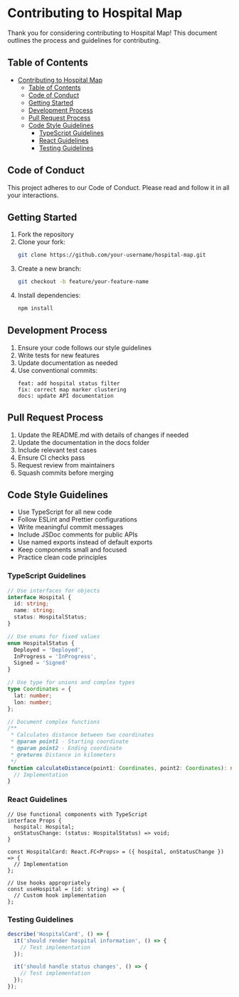 # Contributing to Hospital Map

Thank you for considering contributing to Hospital Map! This document outlines the process and guidelines for contributing.

## Table of Contents
- [Contributing to Hospital Map](#contributing-to-hospital-map)
  - [Table of Contents](#table-of-contents)
  - [Code of Conduct](#code-of-conduct)
  - [Getting Started](#getting-started)
  - [Development Process](#development-process)
  - [Pull Request Process](#pull-request-process)
  - [Code Style Guidelines](#code-style-guidelines)
    - [TypeScript Guidelines](#typescript-guidelines)
    - [React Guidelines](#react-guidelines)
    - [Testing Guidelines](#testing-guidelines)

## Code of Conduct

This project adheres to our Code of Conduct. Please read and follow it in all your interactions.

## Getting Started

1. Fork the repository
2. Clone your fork:
   ```bash
   git clone https://github.com/your-username/hospital-map.git
   ```
3. Create a new branch:
   ```bash
   git checkout -b feature/your-feature-name
   ```
4. Install dependencies:
   ```bash
   npm install
   ```

## Development Process

1. Ensure your code follows our style guidelines
2. Write tests for new features
3. Update documentation as needed
4. Use conventional commits:
   ```
   feat: add hospital status filter
   fix: correct map marker clustering
   docs: update API documentation
   ```

## Pull Request Process

1. Update the README.md with details of changes if needed
2. Update the documentation in the docs folder
3. Include relevant test cases
4. Ensure CI checks pass
5. Request review from maintainers
6. Squash commits before merging

## Code Style Guidelines

- Use TypeScript for all new code
- Follow ESLint and Prettier configurations
- Write meaningful commit messages
- Include JSDoc comments for public APIs
- Use named exports instead of default exports
- Keep components small and focused
- Practice clean code principles

### TypeScript Guidelines

```typescript
// Use interfaces for objects
interface Hospital {
  id: string;
  name: string;
  status: HospitalStatus;
}

// Use enums for fixed values
enum HospitalStatus {
  Deployed = 'Deployed',
  InProgress = 'InProgress',
  Signed = 'Signed'
}

// Use type for unions and complex types
type Coordinates = {
  lat: number;
  lon: number;
};

// Document complex functions
/**
 * Calculates distance between two coordinates
 * @param point1 - Starting coordinate
 * @param point2 - Ending coordinate
 * @returns Distance in kilometers
 */
function calculateDistance(point1: Coordinates, point2: Coordinates): number {
  // Implementation
}
```

### React Guidelines

```tsx
// Use functional components with TypeScript
interface Props {
  hospital: Hospital;
  onStatusChange: (status: HospitalStatus) => void;
}

const HospitalCard: React.FC<Props> = ({ hospital, onStatusChange }) => {
  // Implementation
};

// Use hooks appropriately
const useHospital = (id: string) => {
  // Custom hook implementation
};
```

### Testing Guidelines

```typescript
describe('HospitalCard', () => {
  it('should render hospital information', () => {
    // Test implementation
  });

  it('should handle status changes', () => {
    // Test implementation
  });
});
```